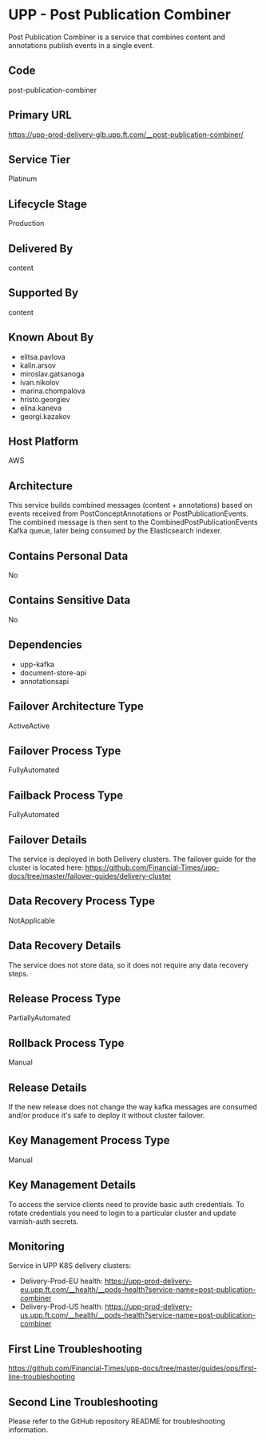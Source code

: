 # UPP - Post Publication Combiner

Post Publication Combiner is a service that combines content and annotations publish events in a single event.

## Code

post-publication-combiner

## Primary URL

https://upp-prod-delivery-glb.upp.ft.com/__post-publication-combiner/

## Service Tier

Platinum

## Lifecycle Stage

Production

## Delivered By

content

## Supported By

content

## Known About By

- elitsa.pavlova
- kalin.arsov
- miroslav.gatsanoga
- ivan.nikolov
- marina.chompalova
- hristo.georgiev
- elina.kaneva
- georgi.kazakov

## Host Platform

AWS

## Architecture

This service builds combined messages (content + annotations) based on events received from PostConceptAnnotations or PostPublicationEvents. The combined message is then sent to the CombinedPostPublicationEvents Kafka queue, later being consumed by the Elasticsearch indexer.

## Contains Personal Data

No

## Contains Sensitive Data

No

## Dependencies

- upp-kafka
- document-store-api
- annotationsapi

## Failover Architecture Type

ActiveActive

## Failover Process Type

FullyAutomated

## Failback Process Type

FullyAutomated

## Failover Details

The service is deployed in both Delivery clusters. The failover guide for the cluster is located here:
https://github.com/Financial-Times/upp-docs/tree/master/failover-guides/delivery-cluster

## Data Recovery Process Type

NotApplicable

## Data Recovery Details

The service does not store data, so it does not require any data recovery steps.

## Release Process Type

PartiallyAutomated

## Rollback Process Type

Manual

## Release Details

If the new release does not change the way kafka messages are consumed and/or produce it's safe to deploy it without cluster failover.

## Key Management Process Type

Manual

## Key Management Details

To access the service clients need to provide basic auth credentials.
To rotate credentials you need to login to a particular cluster and update varnish-auth secrets.

## Monitoring

Service in UPP K8S delivery clusters:

- Delivery-Prod-EU health: https://upp-prod-delivery-eu.upp.ft.com/__health/__pods-health?service-name=post-publication-combiner
- Delivery-Prod-US health: https://upp-prod-delivery-us.upp.ft.com/__health/__pods-health?service-name=post-publication-combiner

## First Line Troubleshooting

https://github.com/Financial-Times/upp-docs/tree/master/guides/ops/first-line-troubleshooting

## Second Line Troubleshooting

Please refer to the GitHub repository README for troubleshooting information.
